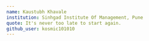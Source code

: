 ```yaml
---
name: Kaustubh Khavale
institution: Sinhgad Institute Of Management, Pune
quote: It's never too late to start again.
github_user: kosmic101010
---
```

